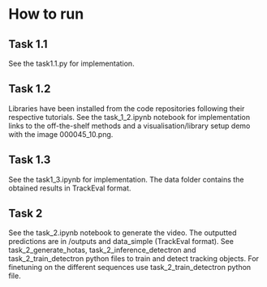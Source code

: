 # How to run

## Task 1.1
See the task1.1.py for implementation. 

## Task 1.2

Libraries have been installed from the code repositories following their respective tutorials. See the task_1_2.ipynb notebook for implementation links to the off-the-shelf methods and a visualisation/library setup demo with the image 000045_10.png.

## Task 1.3
See the task1_3.ipynb for implementation. The data folder contains the obtained results in TrackEval format.  

## Task 2

See the task_2.ipynb notebook to generate the video.  The outputted predictions are in /outputs and data_simple (TrackEval format). See task_2_generate_hotas, task_2_inference_detectron and task_2_train_detectron python files to train and detect tracking objects. For finetuning on the different sequences use task_2_train_detectron python file.
